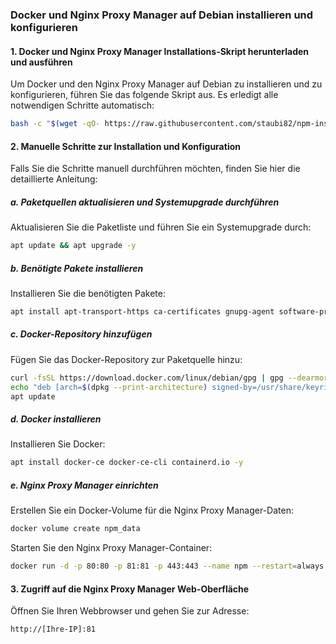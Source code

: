 
### Docker und Nginx Proxy Manager auf Debian installieren und konfigurieren

#### 1. Docker und Nginx Proxy Manager Installations-Skript herunterladen und ausführen

Um Docker und den Nginx Proxy Manager auf Debian zu installieren und zu konfigurieren, führen Sie das folgende Skript aus. Es erledigt alle notwendigen Schritte automatisch:

```bash
bash -c "$(wget -qO- https://raw.githubusercontent.com/staubi82/npm-install-script/main/npm-install.sh)"
```

#### 2. Manuelle Schritte zur Installation und Konfiguration

Falls Sie die Schritte manuell durchführen möchten, finden Sie hier die detaillierte Anleitung:

##### a. Paketquellen aktualisieren und Systemupgrade durchführen

Aktualisieren Sie die Paketliste und führen Sie ein Systemupgrade durch:

```bash
apt update && apt upgrade -y
```

##### b. Benötigte Pakete installieren

Installieren Sie die benötigten Pakete:

```bash
apt install apt-transport-https ca-certificates gnupg-agent software-properties-common -y
```

##### c. Docker-Repository hinzufügen

Fügen Sie das Docker-Repository zur Paketquelle hinzu:

```bash
curl -fsSL https://download.docker.com/linux/debian/gpg | gpg --dearmor -o /usr/share/keyrings/docker.gpg
echo "deb [arch=$(dpkg --print-architecture) signed-by=/usr/share/keyrings/docker.gpg] https://download.docker.com/linux/debian bookworm stable" | tee /etc/apt/sources.list.d/docker.list > /dev/null
apt update
```

##### d. Docker installieren

Installieren Sie Docker:

```bash
apt install docker-ce docker-ce-cli containerd.io -y
```

##### e. Nginx Proxy Manager einrichten

Erstellen Sie ein Docker-Volume für die Nginx Proxy Manager-Daten:

```bash
docker volume create npm_data
```

Starten Sie den Nginx Proxy Manager-Container:

```bash
docker run -d -p 80:80 -p 81:81 -p 443:443 --name npm --restart=always -v npm_data:/data -v /etc/letsencrypt:/etc/letsencrypt jc21/nginx-proxy-manager:latest
```

#### 3. Zugriff auf die Nginx Proxy Manager Web-Oberfläche

Öffnen Sie Ihren Webbrowser und gehen Sie zur Adresse:

```http
http://[Ihre-IP]:81
```

